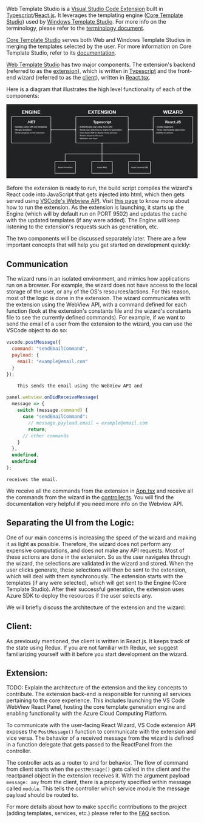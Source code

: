 Web Template Studio is a [Visual Studio Code Extension](https://code.visualstudio.com/api) built in [Typescript](https://www.typescriptlang.org/)/[React.js](https://reactjs.org/). It leverages the templating engine ([Core Template Studio](https://github.com/Microsoft/CoreTemplateStudio)) used by [Windows Template Studio](https://github.com/Microsoft/WindowsTemplateStudio). For more info on the terminology, please refer to the [terminology document](./terminology.md).

[Core Template Studio](https://github.com/Microsoft/CoreTemplateStudio) serves both Web and Windows Template Studios in merging the templates selected by the user. For more information on Core Template Studio, refer to its [documentation](https://github.com/Microsoft/CoreTemplateStudio/blob/dev/docs/getting-started-developers.md).

[Web Template Studio](https://github.com/Microsoft/WebTemplateStudio) has two major components. The extension's backend (referred to as the [extension](https://github.com/Microsoft/WebTemplateStudio/tree/dev/src/extension)), which is written in [Typescript](https://www.typescriptlang.org/) and the front-end wizard (referred to as the [client](https://github.com/Microsoft/WebTemplateStudio/tree/dev/src/client)), written in [React.tsx](https://www.typescriptlang.org/docs/handbook/jsx.html).

Here is a diagram that illustrates the high level functionality of each of the components:

![Architecture Diagram](./arch-diagram.png)

Before the extension is ready to run, the build script compiles the wizard's React code into JavaScript that gets injected into html, which then gets served using [VSCode's Webview API](https://code.visualstudio.com/api/extension-guides/webview). Visit [this page](https://github.com/Microsoft/WebTemplateStudio/blob/dev/docs/install.md) to know more about how to run the extension. As the extension is launching, it starts up the Engine (which will by default run on PORT 9502) and updates the cache with the updated templates (if any were added). The Engine will keep listening to the extension's requests such as generation, etc.

The two components will be discussed separately later. There are a few important concepts that will help you get started on development quickly:

## **Communication**

The wizard runs in an isolated environment, and mimics how applications run on a browser. For example, the wizard does not have access to the local storage of the user, or any of the OS's resources/actions. For this reason, most of the logic is done in the extension. The wizard communicates with the extension using the WebView API, with a command defined for each function (look at the extension's constants file and the wizard's constants file to see the currently defined commands).
For example, if we want to send the email of a user from the extension to the wizard, you can use the VSCode object to do so:

```js
vscode.postMessage({
  command: "sendEmailCommand",
  payload: {
    email: "example@email.com"
  }
});
```

        This sends the email using the WebView API and

```js
panel.webview.onDidReceiveMessage(
  message => {
    switch (message.command) {
      case "sendEmailCommand":
        // message.payload.email = example@email.com
        return;
      // other commands
    }
  },
  undefined,
  undefined
);
```

    receives the email.

We receive all the commands from the extension in [App.tsx](https://github.com/Microsoft/WebTemplateStudio/blob/dev/src/client/src/App.tsx) and receive all the commands from the wizard in the [controller.ts](https://github.com/Microsoft/WebTemplateStudio/blob/dev/src/extension/src/controller.ts). You will find the documentation very helpful if you need more info on the Webview API.

## **Separating the UI from the Logic**:

One of our main concerns is increasing the speed of the wizard and making it as light as possible. Therefore, the wizard does not perform any expensive computations, and does not make any API requests. Most of these actions are done in the extension. So as the user navigates through the wizard, the selections are validated in the wizard and stored. When the user clicks generate, these selections will then be sent to the extension, which will deal with them synchronously. The extension starts with the templates (if any were selected), which will get sent to the Engine (Core Template Studio). After their successful generation, the extension uses Azure SDK to deploy the resources if the user selects any.

We will briefly discuss the architecture of the extension and the wizard:

## **Client**:

As previously mentioned, the client is written in React.js. It keeps track of the state using Redux. If you are not familiar with Redux, we suggest familiarizing yourself with it before you start development on the wizard.

## **Extension**:

TODO: Explain the architecture of the extension and the key concepts to contribute.
The extension back-end is responsible for running all services pertaining to the core experience. This includes launching the VS Code WebView React Panel, hosting the core template generation engine and enabling functionality with the Azure Cloud Computing Platform.

To communicate with the user-facing React Wizard, VS Code extension API exposes the `PostMessage()` function to communicate with the extension and vice versa. The behavior of a received message from the wizard is defined in a function delegate that gets passed to the ReactPanel from the controller.

The controller acts as a router to and for behavior. The flow of command from client starts when the `postMessage()` gets called in the client and the reactpanel object in the extension receives it. With the argument payload `message: any` from the client, there is a property specified within message called `module`. This tells the controller which service module the message payload should be routed to. 

For more details about how to make specific contributions to the project (adding templates, services, etc.) please refer to the [FAQ](./faq.md) section.
